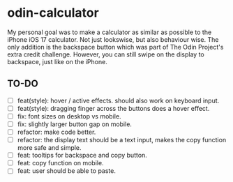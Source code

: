 # odin-calculator

My personal goal was to make a calculator as similar as possible to the iPhone iOS 17 calculator. Not just lookswise, but also behaviour wise. The only addition is the backspace button which was part of The Odin Project's extra credit challenge. However, you can still swipe on the display to backspace, just like on the iPhone.

## TO-DO

- [ ] feat(style): hover / active effects. should also work on keyboard input.
- [ ] feat(style): dragging finger across the buttons does a hover effect.
- [ ] fix: font sizes on desktop vs mobile.
- [ ] fix: slightly larger button gap on mobile.
- [ ] refactor: make code better.
- [ ] refactor: the display text should be a text input, makes the copy function more safe and simple.
- [ ] feat: tooltips for backspace and copy button.
- [ ] feat: copy function on mobile.
- [ ] feat: user should be able to paste.
